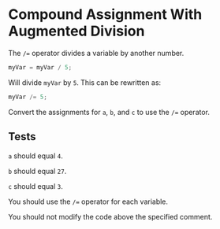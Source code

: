 # Compound Assignment With Augmented Division

The `/=` operator divides a variable by another number.

```javascript
myVar = myVar / 5;
```

Will divide `myVar` by `5`. This can be rewritten as:

```javascript
myVar /= 5;
```

Convert the assignments for `a`, `b`, and `c` to use the `/=` operator.

## Tests

`a` should equal `4`.

`b` should equal `27`.

`c` should equal `3`.

You should use the `/=` operator for each variable.

You should not modify the code above the specified comment.

